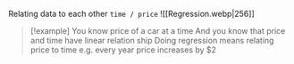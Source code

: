 Relating data to each other `time / price`
![[Regression.webp|256]]
> [!example]
> You know price of a car at a time
> And you know that price and time have linear relation ship
> Doing regression means relating price to time
> e.g. every year price increases by $2
